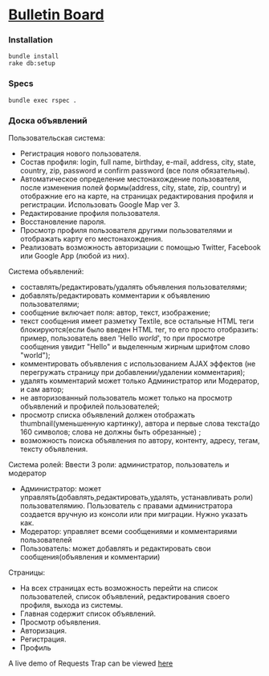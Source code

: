 # [Bulletin Board](https://young-hollows-96095.herokuapp.com/)

### Installation

```
bundle install
rake db:setup
```

### Specs

```
bundle exec rspec .
```

### Доска объявлений
Пользовательская система:
- Регистрация нового пользователя.
- Состав профиля: login, full name, birthday, e-mail, address, city, state, country, zip, password и confirm password (все поля обязательны).
- Автоматическое определение местонахождение пользователя, после изменения полей формы(address, city, state, zip, country) и отображние его на карте, на страницах редактирования профиля и регистрации. Использовать Google Map ver 3.
- Редактирование профиля пользователя.
- Восстановление пароля.
- Просмотр профиля пользователя другими пользователями и отображать карту его местонахождения.
- Реализовать возможность авторизации с помощью Twitter, Facebook или Google App (любой из них).

Система объявлений:
- составлять/редактировать/удалять объявления пользователями;
- добавлять/редактировать комментарии к объявлению пользователями;
- сообщение включает поля: автор, текст, изображение;
- текст сообщения имеет разметку Textile, все остальные HTML теги блокируются(если было введен HTML тег, то его просто отобразить: пример, пользователь ввел 'Hello *world*', то при просмотре сообщения увидит "Hello" и выделенным жирным шрифтом слово "world");
- комментировать объявления с использованием AJAX эффектов (не перегружать страницу при добавлении/удалении комментария);
- удалять комментарий может только Администратор или Модератор, и сам автор;
- не авторизованный пользователь может только на просмотр объявлений и профилей пользователей;
- просмотр списка объявлений должен отображать thumbnail(уменьшенную картинку), автора и первые слова текста(до 160 символов; слова не должны быть обрезанные) ;
- возможность поиска объявления по автору, контенту, адресу, тегам, тексту объявления.

Система ролей:
  Ввести 3 роли: администратор, пользователь и модератор
- Администратор: может управлять(добавлять,редактировать,удалять, устанавливать роли) пользователямию. Пользователь с правами администратора создается вручную из консоли или при миграции. Нужно указать как.
- Модератор: управляет всеми сообщениями и комментариями пользователей
- Пользователь: может добавлять и редактировать свои сообщения(объявления и комментарии)

Страницы:
- На всех страницах есть возможность перейти на список пользователей, список объявлений, редактирования своего профиля, выхода из системы.
- Главная содержит список объявлений.
- Просмотр объявления.
- Авторизация.
- Регистрация.
- Профиль

A live demo of Requests Trap can be viewed
[here](https://young-hollows-96095.herokuapp.com/)
